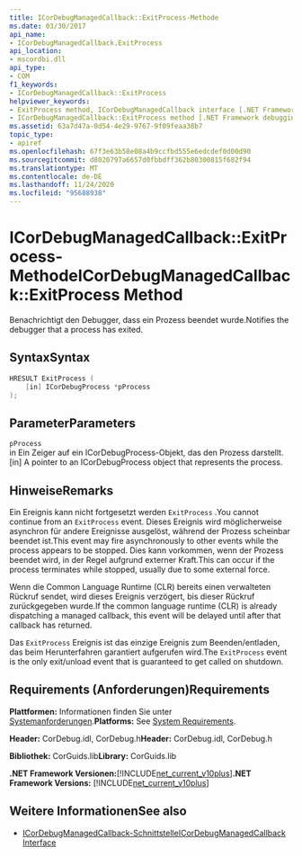 ```yaml
---
title: ICorDebugManagedCallback::ExitProcess-Methode
ms.date: 03/30/2017
api_name:
- ICorDebugManagedCallback.ExitProcess
api_location:
- mscordbi.dll
api_type:
- COM
f1_keywords:
- ICorDebugManagedCallback::ExitProcess
helpviewer_keywords:
- ExitProcess method, ICorDebugManagedCallback interface [.NET Framework debugging]
- ICorDebugManagedCallback::ExitProcess method [.NET Framework debugging]
ms.assetid: 63a7d47a-0d54-4e29-9767-9f09feaa38b7
topic_type:
- apiref
ms.openlocfilehash: 67f3e63b58e08a4b9ccfbd555e6edcdef0d00d90
ms.sourcegitcommit: d8020797a6657d0fbbdff362b80300815f682f94
ms.translationtype: MT
ms.contentlocale: de-DE
ms.lasthandoff: 11/24/2020
ms.locfileid: "95688938"
---
```

# <a name="icordebugmanagedcallbackexitprocess-method"></a><span data-ttu-id="d4b46-102">ICorDebugManagedCallback::ExitProcess-Methode</span><span class="sxs-lookup"><span data-stu-id="d4b46-102">ICorDebugManagedCallback::ExitProcess Method</span></span>

<span data-ttu-id="d4b46-103">Benachrichtigt den Debugger, dass ein Prozess beendet wurde.</span><span class="sxs-lookup"><span data-stu-id="d4b46-103">Notifies the debugger that a process has exited.</span></span>  
  
## <a name="syntax"></a><span data-ttu-id="d4b46-104">Syntax</span><span class="sxs-lookup"><span data-stu-id="d4b46-104">Syntax</span></span>  
  
```cpp  
HRESULT ExitProcess (  
    [in] ICorDebugProcess *pProcess  
);  
```  
  
## <a name="parameters"></a><span data-ttu-id="d4b46-105">Parameter</span><span class="sxs-lookup"><span data-stu-id="d4b46-105">Parameters</span></span>  

 `pProcess`  
 <span data-ttu-id="d4b46-106">in Ein Zeiger auf ein ICorDebugProcess-Objekt, das den Prozess darstellt.</span><span class="sxs-lookup"><span data-stu-id="d4b46-106">[in] A pointer to an ICorDebugProcess object that represents the process.</span></span>  
  
## <a name="remarks"></a><span data-ttu-id="d4b46-107">Hinweise</span><span class="sxs-lookup"><span data-stu-id="d4b46-107">Remarks</span></span>  

 <span data-ttu-id="d4b46-108">Ein Ereignis kann nicht fortgesetzt werden `ExitProcess` .</span><span class="sxs-lookup"><span data-stu-id="d4b46-108">You cannot continue from an `ExitProcess` event.</span></span> <span data-ttu-id="d4b46-109">Dieses Ereignis wird möglicherweise asynchron für andere Ereignisse ausgelöst, während der Prozess scheinbar beendet ist.</span><span class="sxs-lookup"><span data-stu-id="d4b46-109">This event may fire asynchronously to other events while the process appears to be stopped.</span></span> <span data-ttu-id="d4b46-110">Dies kann vorkommen, wenn der Prozess beendet wird, in der Regel aufgrund externer Kraft.</span><span class="sxs-lookup"><span data-stu-id="d4b46-110">This can occur if the process terminates while stopped, usually due to some external force.</span></span>  
  
 <span data-ttu-id="d4b46-111">Wenn die Common Language Runtime (CLR) bereits einen verwalteten Rückruf sendet, wird dieses Ereignis verzögert, bis dieser Rückruf zurückgegeben wurde.</span><span class="sxs-lookup"><span data-stu-id="d4b46-111">If the common language runtime (CLR) is already dispatching a managed callback, this event will be delayed until after that callback has returned.</span></span>  
  
 <span data-ttu-id="d4b46-112">Das `ExitProcess` Ereignis ist das einzige Ereignis zum Beenden/entladen, das beim Herunterfahren garantiert aufgerufen wird.</span><span class="sxs-lookup"><span data-stu-id="d4b46-112">The `ExitProcess` event is the only exit/unload event that is guaranteed to get called on shutdown.</span></span>  
  
## <a name="requirements"></a><span data-ttu-id="d4b46-113">Requirements (Anforderungen)</span><span class="sxs-lookup"><span data-stu-id="d4b46-113">Requirements</span></span>  

 <span data-ttu-id="d4b46-114">**Plattformen:** Informationen finden Sie unter [Systemanforderungen](../../get-started/system-requirements.md).</span><span class="sxs-lookup"><span data-stu-id="d4b46-114">**Platforms:** See [System Requirements](../../get-started/system-requirements.md).</span></span>  
  
 <span data-ttu-id="d4b46-115">**Header:** CorDebug.idl, CorDebug.h</span><span class="sxs-lookup"><span data-stu-id="d4b46-115">**Header:** CorDebug.idl, CorDebug.h</span></span>  
  
 <span data-ttu-id="d4b46-116">**Bibliothek:** CorGuids.lib</span><span class="sxs-lookup"><span data-stu-id="d4b46-116">**Library:** CorGuids.lib</span></span>  
  
 <span data-ttu-id="d4b46-117">**.NET Framework Versionen:**[!INCLUDE[net_current_v10plus](../../../../includes/net-current-v10plus-md.md)]</span><span class="sxs-lookup"><span data-stu-id="d4b46-117">**.NET Framework Versions:** [!INCLUDE[net_current_v10plus](../../../../includes/net-current-v10plus-md.md)]</span></span>  
  
## <a name="see-also"></a><span data-ttu-id="d4b46-118">Weitere Informationen</span><span class="sxs-lookup"><span data-stu-id="d4b46-118">See also</span></span>

- [<span data-ttu-id="d4b46-119">ICorDebugManagedCallback-Schnittstelle</span><span class="sxs-lookup"><span data-stu-id="d4b46-119">ICorDebugManagedCallback Interface</span></span>](icordebugmanagedcallback-interface.md)
